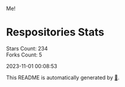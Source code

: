 Me!

# Respositories Stats
Stars Count: 234  
Forks Count: 5

2023-11-01 00:08:53  

This README is automatically generated by [🐰](https://github.com/rnitta/rnitta).
